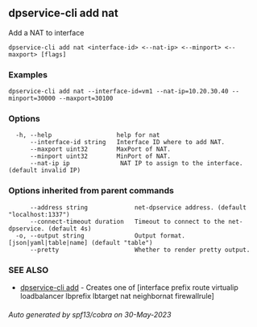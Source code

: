 ## dpservice-cli add nat

Add a NAT to interface

```
dpservice-cli add nat <interface-id> <--nat-ip> <--minport> <--maxport> [flags]
```

### Examples

```
dpservice-cli add nat --interface-id=vm1 --nat-ip=10.20.30.40 --minport=30000 --maxport=30100
```

### Options

```
  -h, --help                  help for nat
      --interface-id string   Interface ID where to add NAT.
      --maxport uint32        MaxPort of NAT.
      --minport uint32        MinPort of NAT.
      --nat-ip ip              NAT IP to assign to the interface. (default invalid IP)
```

### Options inherited from parent commands

```
      --address string             net-dpservice address. (default "localhost:1337")
      --connect-timeout duration   Timeout to connect to the net-dpservice. (default 4s)
  -o, --output string              Output format. [json|yaml|table|name] (default "table")
      --pretty                     Whether to render pretty output.
```

### SEE ALSO

* [dpservice-cli add](dpservice-cli_add.md)	 - Creates one of [interface prefix route virtualip loadbalancer lbprefix lbtarget nat neighbornat firewallrule]

###### Auto generated by spf13/cobra on 30-May-2023
